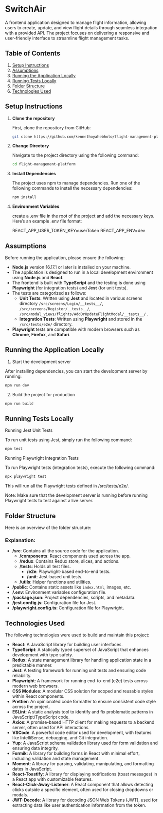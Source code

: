 # SwitchAir

A frontend application designed to manage flight information, allowing users to create, update, and view flight details through seamless integration with a provided API. The project focuses on delivering a responsive and user-friendly interface to streamline flight management tasks.

## Table of Contents

1. [Setup Instructions](#setup-instructions)
2. [Assumptions](#assumptions)
3. [Running the Application Locally](#running-the-application-locally)
4. [Running Tests Locally](#running-tests-locally)
5. [Folder Structure](#folder-structure)
6. [Technologies Used](#technologies-used)

## Setup Instructions

1. **Clone the repository**

   First, clone the repository from GitHub:

   ```bash
   git clone https://github.com/kennethoyahebholo/flight-management-platform.git
   ```

2. **Change Directory**

   Navigate to the project directory using the following command:

   ```bash
   cd flight-management-platform
   ```

3. **Install Dependencies**

   The project uses npm to manage dependencies. Run one of the following commands to install the necessary dependencies:

   ```bash
   npm install
   ```

4. **Environment Variables**

   create a .env file in the root of the project and add the necessary keys. Here’s an example .env file format:

   REACT_APP_USER_TOKEN_KEY=userToken
   REACT_APP_ENV=dev

## Assumptions

Before running the application, please ensure the following:

- **Node.js** version 16.17.1 or later is installed on your machine.
- The application is designed to run in a local development environment using **Node.js** and **React**.
- The frontend is built with **TypeScript** and the testing is done using **Playwright** (for integration tests) and **Jest** (for unit tests).
- The tests are categorized as follows:
  - **Unit Tests**: Written using **Jest** and located in various screens directory `/src/screens/Login/__tests__/`, `/src/screens/Register/__tests__/`, `/src/modal_views/flights/AddOrUpdateFlightModal/__tests__/` .
  - **Integration Tests**: Written using **Playwright** and stored in the `/src/tests/e2e/` directory.
- **Playwright** tests are compatible with modern browsers such as **Chrome**, **Firefox**, and **Safari**.

## Running the Application Locally

1. Start the development server

After installing dependencies, you can start the development server by running:

```bash
npm run dev
```

2. Build the project for production

```bash
npm run build
```

## Running Tests Locally

Running Jest Unit Tests

To run unit tests using Jest, simply run the following command:

```bash
npm test
```

Running Playwright Integration Tests

To run Playwright tests (integration tests), execute the following command:

```bash
npx playwright test
```

This will run all the Playwright tests defined in /src/tests/e2e/.

Note: Make sure that the development server is running before running Playwright tests to test against a live server.

## Folder Structure

Here is an overview of the folder structure:

### Explanation:

- **/src**: Contains all the source code for the application.
  - **/components**: React components used across the app.
  - **/redux**: Contains Redux store, slices, and actions.
  - **/tests**: Holds all test files.
    - **/e2e**: Playwright-based end-to-end tests.
    - **/unit**: Jest-based unit tests.
  - **/utils**: Helper functions and utilities.
- **/public**: Contains static assets like `index.html`, images, etc.
- **/.env**: Environment variables configuration file.
- **/package.json**: Project dependencies, scripts, and metadata.
- **/jest.config.js**: Configuration file for Jest.
- **/playwright.config.ts**: Configuration file for Playwright.

## Technologies Used

The following technologies were used to build and maintain this project:

- **React**: A JavaScript library for building user interfaces.
- **TypeScript**: A statically typed superset of JavaScript that enhances development with type safety.
- **Redux**: A state management library for handling application state in a predictable manner.
- **Jest**: A testing framework for running unit tests and ensuring code reliability.
- **Playwright**: A framework for running end-to-end (e2e) tests across modern web browsers.
- **CSS Modules**: A modular CSS solution for scoped and reusable styles within React components.
- **Prettier**: An opinionated code formatter to ensure consistent code style across the project.
- **ESLint**: A static analysis tool to identify and fix problematic patterns in JavaScript/TypeScript code.
- **Axios**: A promise-based HTTP client for making requests to a backend server, often used for API interactions.
- **VSCode**: A powerful code editor used for development, with features like IntelliSense, debugging, and Git integration.
- **Yup**: A JavaScript schema validation library used for form validation and ensuring data integrity.
- **Formik**: A library for building forms in React with minimal effort, including validation and state management.
- **Moment**: A library for parsing, validating, manipulating, and formatting dates in JavaScript.
- **React-Toastify**: A library for displaying notifications (toast messages) in a React app with customizable features.
- **React-Click-Away-Listener**: A React component that allows detecting clicks outside a specific element, often used for closing dropdowns or modals.
- **JWT-Decode**: A library for decoding JSON Web Tokens (JWT), used for extracting data like user authentication information from the token.
